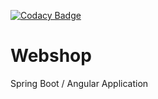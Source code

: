 [![Codacy Badge](https://api.codacy.com/project/badge/Grade/7b6bc9749f0b40f49cb1a366ccd96e2a)](https://www.codacy.com?utm_source=github.com&amp;utm_medium=referral&amp;utm_content=felberto/webshop&amp;utm_campaign=Badge_Grade)

# Webshop
Spring Boot / Angular Application
